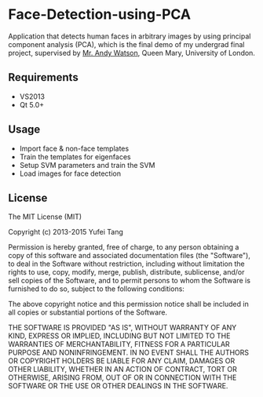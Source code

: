 # Face-Detection-using-PCA

Application that detects human faces in arbitrary images by using principal component analysis (PCA), which is the final demo of my undergrad final project, supervised by [Mr. Andy Watson](http://www.eecs.qmul.ac.uk/~andyw/), Queen Mary, University of London.

## Requirements

* VS2013
* Qt 5.0+

## Usage

* Import face & non-face templates
* Train the templates for eigenfaces
* Setup SVM parameters and train the SVM
* Load images for face detection

## License

The MIT License (MIT)

Copyright (c) 2013-2015 Yufei Tang

Permission is hereby granted, free of charge, to any person obtaining a copy
of this software and associated documentation files (the "Software"), to deal
in the Software without restriction, including without limitation the rights
to use, copy, modify, merge, publish, distribute, sublicense, and/or sell
copies of the Software, and to permit persons to whom the Software is
furnished to do so, subject to the following conditions:

The above copyright notice and this permission notice shall be included in
all copies or substantial portions of the Software.

THE SOFTWARE IS PROVIDED "AS IS", WITHOUT WARRANTY OF ANY KIND, EXPRESS OR
IMPLIED, INCLUDING BUT NOT LIMITED TO THE WARRANTIES OF MERCHANTABILITY,
FITNESS FOR A PARTICULAR PURPOSE AND NONINFRINGEMENT. IN NO EVENT SHALL THE
AUTHORS OR COPYRIGHT HOLDERS BE LIABLE FOR ANY CLAIM, DAMAGES OR OTHER
LIABILITY, WHETHER IN AN ACTION OF CONTRACT, TORT OR OTHERWISE, ARISING FROM,
OUT OF OR IN CONNECTION WITH THE SOFTWARE OR THE USE OR OTHER DEALINGS IN
THE SOFTWARE.
